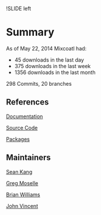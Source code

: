 !SLIDE left

# Summary

As of May 22, 2014 Mixcoatl had:

* 45 downloads in the last day
* 375 downloads in the last week
* 1356 downloads in the last month

298 Commits, 20 branches 

## References

[Documentation](https://enstratus.github.io/mixcoatl/)

[Source Code](https://github.com/enStratus/mixcoatl)

[Packages](https://pypi.python.org/pypi/mixcoatl)

## Maintainers

[Sean Kang](https://github.com/sean-kang)

[Greg Moselle](https://github.com/zomgreg)

[Brian Williams](https://github.com/bdwilliams)

[John Vincent](https://github.com/lusis)
